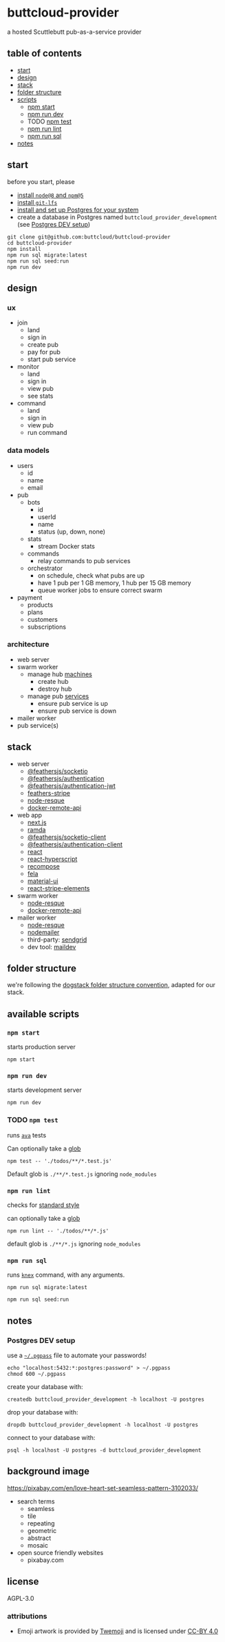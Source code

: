 # buttcloud-provider

a hosted Scuttlebutt pub-as-a-service provider

## table of contents

- [start](#start)
- [design](#design)
- [stack](#stack)
- [folder structure](#folder-structure)
- [scripts](#scripts)
  - [npm start](#npm-start)
  - [npm run dev](#npm-run-dev)
  - TODO [npm test](#npm-test)
  - [npm run lint](#npm-run-lint)
  - [npm run sql](#npm-run-sql)
- [notes](#notes)

## start

before you start, please

- [install `node@8` and `npm@5`](https://dogstack.js.org/guides/how-to-install-js.html)
- [install `git-lfs`](https://git-lfs.github.com/)
- [install and set up Postgres for your system](https://dogstack.js.org/guides/how-to-setup-sql-db.html)
- create a database in Postgres named `buttcloud_provider_development` (see [Postgres DEV setup](#postgres-DEV-setup))

```shell
git clone git@github.com:buttcloud/buttcloud-provider
cd buttcloud-provider
npm install
npm run sql migrate:latest
npm run sql seed:run
npm run dev
```

## design

### ux

- join
  - land
  - sign in
  - create pub
  - pay for pub
  - start pub service
- monitor
  - land
  - sign in
  - view pub
  - see stats
- command
  - land
  - sign in
  - view pub
  - run command

### data models

- users
  - id
  - name
  - email
- pub
  - bots
    - id
    - userId
    - name
    - status (up, down, none)
  - stats 
    - stream Docker stats
  - commands
    - relay commands to pub services
  - orchestrator
    - on schedule, check what pubs are up
    - have 1 pub per 1 GB memory, 1 hub per 15 GB memory
    - queue worker jobs to ensure correct swarm
- payment
  - products
  - plans
  - customers
  - subscriptions

### architecture

- web server
- swarm worker
  - manage hub [machines](https://docs.docker.com/machine/drivers/openstack/)
    - create hub
    - destroy hub
  - manage pub [services](https://docs.docker.com/engine/swarm/swarm-tutorial/deploy-service/)
    - ensure pub service is up
    - ensure pub service is down
- mailer worker
- pub service(s)

## stack

- web server
  - [@feathersjs/socketio](https://github.com/feathersjs/socketio)
  - [@feathersjs/authentication](https://github.com/feathersjs/authentication)
  - [@feathersjs/authentication-jwt](https://github.com/feathersjs/authentication-jwt)
  - [feathers-stripe](https://github.com/feathersjs-ecosystem/feathers-stripe)
  - [node-resque](https://github.com/taskrabbit/node-resque)
  - [docker-remote-api](https://github.com/mafintosh/docker-remote-api)
- web app
  - [next.js](https://github.com/zeit/next.js/)
  - [ramda](http://ramdajs.com/docs/)
  - [@feathersjs/socketio-client](https://github.com/feathersjs/socketio-client)
  - [@feathersjs/authentication-client](https://github.com/feathersjs/authentication-client)
  - [react](https://facebook.github.io/react)
  - [react-hyperscript](https://github.com/mlmorg/react-hyperscript)
  - [recompose](https://github.com/acdlite/recompose)
  - [fela](https://github.com/rofrischmann/fela)
  - [material-ui](https://material-ui.com/)
  - [react-stripe-elements](https://github.com/stripe/react-stripe-elements)
- swarm worker
  - [node-resque](https://github.com/taskrabbit/node-resque)
  - [docker-remote-api](https://github.com/mafintosh/docker-remote-api)
- mailer worker
  - [node-resque](https://github.com/taskrabbit/node-resque)
  - [nodemailer](https://github.com/nodemailer/nodemailer)
  - third-party: [sendgrid](https://sendgrid.com/)
  - dev tool: [maildev](https://github.com/djfarrelly/maildev)

## folder structure

we're following the [dogstack folder structure convention](https://dogstack.js.org/conventions/file-structure.html), adapted for our stack.

## available scripts

### `npm start`

starts production server

```shell
npm start
```

### `npm run dev`

starts development server

```shell
npm run dev
```


### TODO `npm test`

runs [`ava`](https://github.com/avajs/ava) tests

Can optionally take a [glob](https://www.npmjs.com/package/glob)

```shell
npm test -- './todos/**/*.test.js'
```

Default glob is `./**/*.test.js` ignoring `node_modules`

### `npm run lint`

checks for [standard style](http://standardjs.com)

can optionally take a [glob](https://www.npmjs.com/package/glob)

```shell
npm run lint -- './todos/**/*.js'
```

default glob is `./**/*.js` ignoring `node_modules`

### `npm run sql`

runs [`knex`](http://knexjs.org/#Migrations-CLI) command, with any arguments.

```shell
npm run sql migrate:latest
```

```shell
npm run sql seed:run
```

## notes

### Postgres DEV setup

use a [`~/.pgpass`](https://www.postgresql.org/docs/current/static/libpq-pgpass.html) file to automate your passwords!

```shell
echo "localhost:5432:*:postgres:password" > ~/.pgpass
chmod 600 ~/.pgpass
```

create your database with:

```shell
createdb buttcloud_provider_development -h localhost -U postgres
```

drop your database with:

```shell
dropdb buttcloud_provider_development -h localhost -U postgres
```

connect to your database with:

```shell
psql -h localhost -U postgres -d buttcloud_provider_development
```

## background image

https://pixabay.com/en/love-heart-set-seamless-pattern-3102033/

- search terms
  - seamless
  - tile
  - repeating
  - geometric
  - abstract
  - mosaic
- open source friendly websites
  - pixabay.com

## license

AGPL-3.0

### attributions

- Emoji artwork is provided by [Twemoji](https://twitter.github.io/twemoji/) and is licensed under [CC-BY 4.0](https://creativecommons.org/licenses/by/4.0/legalcode)

